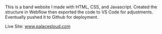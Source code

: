 This is a band website I made with HTML, CSS, and Javascript. Created the structure in Webflow then exported the code to VS Code for adjustments. Eventually pushed it to Github for deployment. 

Live Site: www.palacesloud.com

